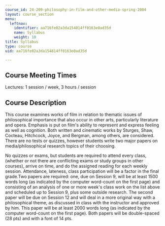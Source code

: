 ```yaml
---
course_id: 24-209-philosophy-in-film-and-other-media-spring-2004
layout: course_section
menu:
  leftnav:
    identifier: aa716fe02a3da154814ff0163e0ad35d
    name: Syllabus
    weight: 10
title: Syllabus
type: course
uid: aa716fe02a3da154814ff0163e0ad35d

---
```


Course Meeting Times
--------------------

Lectures: 1 session / week, 3 hours / session

Course Description
------------------

This course examines works of film in relation to thematic issues of philosophical importance that also occur in other arts, particularly literature and opera. Emphasis is put on film's ability to represent and express feeling as well as cognition. Both written and cinematic works by Sturges, Shaw, Cocteau, Hitchcock, Joyce, and Bergman, among others, are considered. There are no tests or quizzes, however students write two major papers on media/philosophical research topics of their choosing.

No quizzes or exams, but students are required to attend every class, (whether or not there are conflicting exams or study groups in other courses), arrive on time, and do the assigned reading for each weekly session. Attendance, lateness, class participation will be a factor in the final grade.Two papers are required: one, due on Session 9, will be at least 1500 words long (as indicated by the computer word-count on the first page) and consisting of an analysis of one or more week's class work on the list above and scheduled up to Session 9, plus some outside research. The second paper will be due on Session 12 and will deal in a more original way with a philosophical theme, as discussed in class with the instructor and approved by him. This paper will be at least 2000 words long (as indicated by the computer word-count on the first page). Both papers will be double-spaced (28 pts) and with a font of 14 pts.